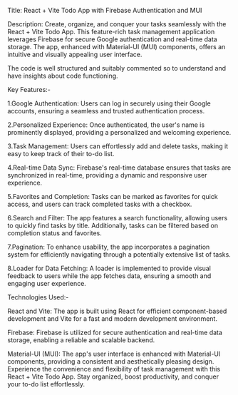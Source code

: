 Title: React + Vite Todo App with Firebase Authentication and MUI

Description:
Create, organize, and conquer your tasks seamlessly with the React + Vite Todo App. This feature-rich task management application leverages Firebase for secure Google authentication and real-time data storage. The app, enhanced with Material-UI (MUI) components, offers an intuitive and visually appealing user interface.

The code is well structured and suitably commented so to understand and have insights about code functioning.

Key Features:-

1.Google Authentication:
Users can log in securely using their Google accounts, ensuring a seamless and trusted authentication process.

2.Personalized Experience:
Once authenticated, the user's name is prominently displayed, providing a personalized and welcoming experience.

3.Task Management:
Users can effortlessly add and delete tasks, making it easy to keep track of their to-do list.

4.Real-time Data Sync:
Firebase's real-time database ensures that tasks are synchronized in real-time, providing a dynamic and responsive user experience.

5.Favorites and Completion:
Tasks can be marked as favorites for quick access, and users can track completed tasks with a checkbox.

6.Search and Filter:
The app features a search functionality, allowing users to quickly find tasks by title. Additionally, tasks can be filtered based on completion status and favorites.

7.Pagination:
To enhance usability, the app incorporates a pagination system for efficiently navigating through a potentially extensive list of tasks.

8.Loader for Data Fetching:
A loader is implemented to provide visual feedback to users while the app fetches data, ensuring a smooth and engaging user experience.

Technologies Used:-

React and Vite:
The app is built using React for efficient component-based development and Vite for a fast and modern development environment.

Firebase:
Firebase is utilized for secure authentication and real-time data storage, enabling a reliable and scalable backend.

Material-UI (MUI):
The app's user interface is enhanced with Material-UI components, providing a consistent and aesthetically pleasing design.
Experience the convenience and flexibility of task management with this React + Vite Todo App. Stay organized, boost productivity, and conquer your to-do list effortlessly.
